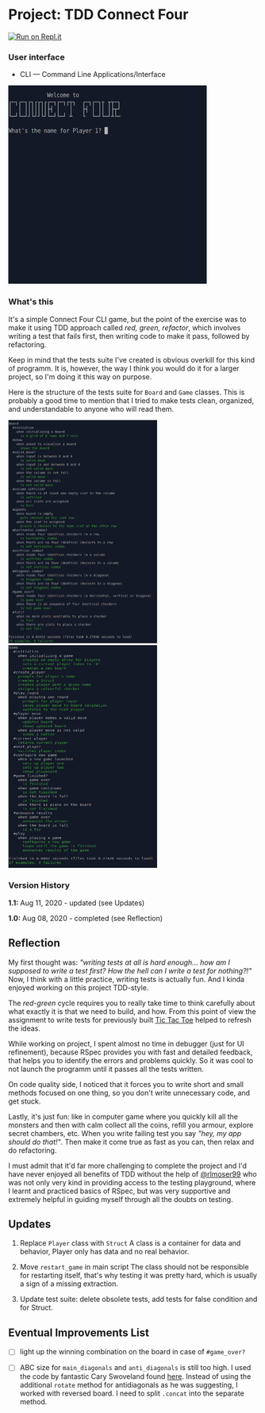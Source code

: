 # Project: TDD Connect Four

[![Run on Repl.it](https://repl.it/badge/github/Pandenok/connect_four)](http://connectfour.pandenok.repl.run/)

### User interface

- CLI — Command Line Applications/Interface

<img src="img/connect_four.gif" alt="Connect Four in action" width="400" height="400">

### What's this

It's a simple Connect Four CLI game, but the point of the exercise was to make it using TDD approach called *red, green, refactor*, which involves writing a test that fails first, then writing code to make it pass, followed by refactoring.

Keep in mind that the tests suite I've created is obvious overkill for this kind of programm. It is, however, the way I think you would do it for a larger project, so I'm doing it this way on purpose.

Here is the structure of the tests suite for `Board` and `Game` classes. This is probably a good time to mention that I tried to make tests clean, organized, and understandable to anyone who will read them.

<p float = 'left'>
    <img src="img/board_testing.png" alt="Board class tests suite structure" width="300" height="450">
    <img src="img/game_testing.png" alt="Game class tests suite structure" width="300" height="450">
</p>

### Version History

**1.1:** Aug 11, 2020 - updated (see Updates)

**1.0:** Aug 08, 2020 - completed (see Reflection)

## Reflection

My first thought was: *"writing tests at all is hard enough... how am I supposed to write a test first? How the hell can I write a test for nothing?!"* Now, I think with a little practice, writing tests is actually fun. And I kinda enjoyed working on this project TDD-style. 

The *red-green* cycle requires you to really take time to think carefully about what exactly it is that we need to build, and how. From this point of view the assignment to write tests for previously built [Tic Tac Toe](https://github.com/Pandenok/tic_tac_toe) helped to refresh the ideas.

While working on project, I spent almost no time in debugger (just for UI refinement), because RSpec provides you with fast and detailed feedback, that helps you to identify the errors and problems quickly. So it was cool to not launch the programm until it passes all the tests written.

On code quality side, I noticed that it forces you to write short and small methods focused on one thing, so you don't write unnecessary code, and get stuck.

Lastly, it's just fun: like in computer game where you quickly kill all the monsters and then with calm collect all the coins, refill you armour, explore secret chambers, etc. When you write failing test you say *"hey, my app should do that!"*. Then make it come true as fast as you can, then relax and do refactoring.  

I must admit that it'd far more challenging to complete the project and I'd have never enjoyed all  benefits of TDD without the help of [@rlmoser99](https://github.com/rlmoser99) who was not only very kind in providing access to the testing playground, where I learnt and practiced basics of RSpec, but was very supportive and extremely helpful in guiding myself through all the doubts on testing. 

## Updates

1. Replace `Player` class with `Struct`
A class is a container for data and behavior, Player only has data and no real behavior.

2. Move `restart_game` in main script
The class should not be responsible for restarting itself, that's why testing it was pretty hard, which is usually a sign of a missing extraction.

3. Update test suite: delete obsolete tests, add tests for false condition and for Struct.

## Eventual Improvements List

- [ ] light up the winning combination on the board in case of `#game_over?`

- [ ] ABC size for `main_diagonals` and `anti_diagonals` is still too high. I used the code by fantastic Cary Swoveland found [here](https://stackoverflow.com/questions/53690155/connect-4-diagonal-win-check). Instead of using the additional `rotate` method for antidiagonals as he was suggesting, I worked with reversed board. I need to split `.concat` into the separate method.